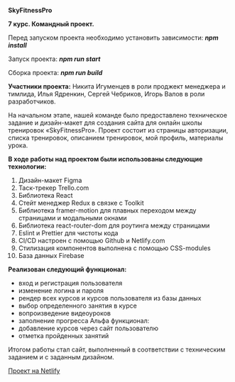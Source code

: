 **SkyFitnessPro**

**7 курс. Командный проект.**

Перед запуском проекта необходимо установить зависимости: ***npm install***

Запуск проекта: ***npm run start***

Сборка проекта: ***npm run build***

**Участники проекта:** Никита Игуменцев в роли проджект менеджера и тимлида, Илья Ядренкин, Сергей Чебриков, Игорь Валов в роли разработчиков.

На начальном этапе, нашей команде было предоставлено техническое задание и дизайн-макет для создания сайта для онлайн школы тренировок «SkyFitnessPro».
Проект состоит из страницы авторизации, списка тренировок, описанием тренировок, мой профиль, материалы урока.

**В ходе работы над проектом были использованы следующие технологии:**
1. Дизайн-макет Figma
2. Таск-трекер Trello.com
3. Библиотека React 
4. Стейт менеджер Redux в связке с Toolkit
5. Библиотека framer-motion для плавных переходом между страницами и модальными окнами 
6. Библиотека react-router-dom для роутинга между страницами 
7. Eslint и Prettier для чистоты кода
8. CI/CD настроен с помощью Github и Netlify.com
9. Стилизация компонентов выполнена с помощью CSS-modules
10. База данных Firebase

**Реализован следующий функционал:**
- вход и регистрация пользователя
- изменение логина и пароля
- рендер всех курсов и курсов пользователя из базы данных
- выбор определенного занятия в курсе
- вопроизведение видеоуроков
- заполнение прогресса
Альфа функционал:
- добавление курсов через сайт пользователю
- отметка пройденных занятий

Итогом работы стал сайт, выполненный в соответствии с техническим заданием и с заданным дизайном.

[Проект на Netlify](https://main--extraordinary-toffee-7b58b5.netlify.app/)
